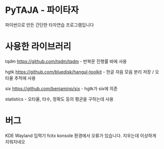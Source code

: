 # PyTAJA - 파이타자
파이썬으로 만든 간단한 타자연습 프로그램입니다

# 사용한 라이브러리
tqdm https://github.com/tqdm/tqdm - 반복문 진행률 바에 사용

hgtk https://github.com/bluedisk/hangul-toolkit - 한글 자음 모음 분리 저장 / 오타율 추적에 사용

six https://github.com/benjaminp/six - hgtk가 six에 의존

statistics - 오타율, 타수, 정확도 등의 평균을 구하는데 사용

# 버그
KDE Wayland 입력기 fcitx konsole 환경에서 오류가 있습니다. 지우는데 이상하게 지워지네오

